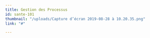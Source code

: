 ```yaml
---
title: Gestion des Processus
id: sante-101
thumbnail: "/uploads/Capture d’écran 2019-08-28 à 10.20.35.png"
link: "#"

---
```

